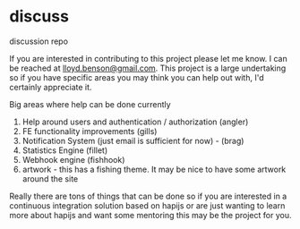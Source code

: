 discuss
=======

discussion repo

If you are interested in contributing to this project please let me know.  I can be reached at lloyd.benson@gmail.com.  This project is a large undertaking so if you have specific areas you may think you can help out with, I'd certainly appreciate it.

Big areas where help can be done currently

1.  Help around users and authentication / authorization (angler)
2.  FE functionality improvements (gills)
3.  Notification System (just email is sufficient for now) - (brag)
4.  Statistics Engine (fillet)
5.  Webhook engine (fishhook)
6.  artwork - this has a fishing theme.  It may be nice to have some artwork around the site

Really there are tons of things that can be done so if you are interested in a continuous integration solution based on hapijs or are just wanting to learn more about hapijs and want some mentoring this may be the project for you.
